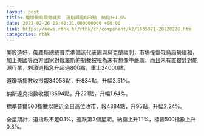 ```yaml
---
layout: post
title: 憧憬俄烏局勢緩和　道指飆逾800點　納指升1.6%
date: 2022-02-26 05:40:21.000000000 +08:00
link: https://news.rthk.hk/rthk/ch/component/k2/1635971-20220226.htm
categories: rthk
---
```


美股造好，俄羅斯總統普京準備派代表團與烏克蘭談判，市場憧憬俄烏局勢緩和，加上美國等西方國家對俄羅斯的制裁被視為未有想像中嚴厲，而且未有直接針對能源行業，刺激道指急升超過800點，重上34000點。

道瓊斯指數收市報34058點，升834點，升幅2.51%。

納斯達克指數收報13694點，升221點，升幅1.64%。

標準普爾500指數以貼近全日高位收市，報4384點，升95點，升幅2.24%。

全星期計，道指跌不足0.1%，連跌第3個星期。納指上升1.1%，標普500指數上升0.8%。
